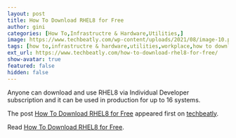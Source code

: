 ```yaml
---
layout: post
title: How To Download RHEL8 for Free
author: gini
categories: [How To,Infrastructre & Hardware,Utilities,]
image: https://www.techbeatly.com/wp-content/uploads/2021/08/image-10.png
tags: [how to,infrastructre & hardware,utilities,workplace,how to download rhel free,how to download rhel8 free,rhel free download,rhel8 free download,]
ext_url: https://www.techbeatly.com/how-to-download-rhel8-for-free/
show-avatar: true
featured: false
hidden: false
---
```


<p>Anyone can download and use RHEL8 via Individual Developer subscription and it can be used in production for up to 16 systems. </p>
<p>The post <a href="https://www.techbeatly.com/how-to-download-rhel8-for-free/" rel="nofollow">How To Download RHEL8 for Free</a> appeared first on <a href="https://www.techbeatly.com" rel="nofollow">techbeatly</a>.</p>

Read [How To Download RHEL8 for Free](https://www.techbeatly.com/how-to-download-rhel8-for-free/).